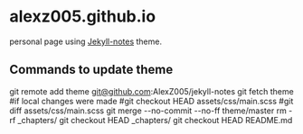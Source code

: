 # alexz005.github.io
personal page using [Jekyll-notes](https://github.com/AlexZ005/jekyll-notes) theme.

## Commands to update theme

git remote add theme git@github.com:AlexZ005/jekyll-notes
git fetch theme
#if local changes were made
#git checkout HEAD assets/css/main.scss
#git diff assets/css/main.scss
git merge --no-commit --no-ff theme/master
rm -rf _chapters/
git checkout HEAD _chapters/
git checkout HEAD README.md
